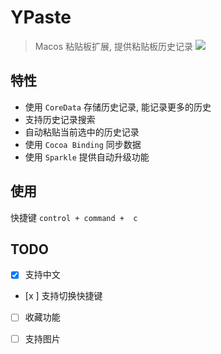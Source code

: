 #  YPaste
>  Macos 粘贴板扩展, 提供粘贴板历史记录
![](https://github.com/qwertyyb/YPaste/workflows/CI/badge.svg)

## 特性
- 使用 `CoreData` 存储历史记录, 能记录更多的历史
- 支持历史记录搜索
- 自动粘贴当前选中的历史记录
- 使用 `Cocoa Binding` 同步数据
- 使用 `Sparkle` 提供自动升级功能

## 使用
快捷键 `control + command +  c`

## TODO
- [x] 支持中文
- [x ] 支持切换快捷键
- [ ] 收藏功能
- [ ] 支持图片

